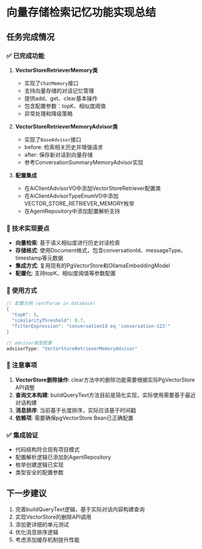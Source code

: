 # 向量存储检索记忆功能实现总结

## 任务完成情况

### ✅ 已完成功能

1. **VectorStoreRetrieverMemory类**
   - 实现了`ChatMemory`接口
   - 支持向量存储的对话记忆管理
   - 提供add、get、clear基本操作
   - 包含配置参数：topK、相似度阈值
   - 异常处理和降级策略

2. **VectorStoreRetrieverMemoryAdvisor类**
   - 实现了`BaseAdvisor`接口  
   - before: 检索相关历史并增强请求
   - after: 保存新对话到向量存储
   - 参考ConversationSummaryMemoryAdvisor实现

3. **配置集成**
   - 在AiClientAdvisorVO中添加VectorStoreRetriever配置类
   - 在AiClientAdvisorTypeEnumVO中添加VECTOR_STORE_RETRIEVER_MEMORY枚举
   - 在AgentRepository中添加配置解析支持

### 🔧 技术实现要点

- **向量检索**: 基于语义相似度进行历史对话检索
- **存储格式**: 使用Document格式，包含conversationId、messageType、timestamp等元数据
- **集成方式**: 复用现有的PgVectorStore和OllamaEmbeddingModel
- **配置化**: 支持topK、相似度阈值等参数配置

### 📝 使用方式

```java
// 配置示例 (extParam in database)
{
  "topK": 5,
  "similarityThreshold": 0.7,
  "filterExpression": "conversationId eq 'conversation-123'"
}

// advisor类型配置
advisorType: "VectorStoreRetrieverMemoryAdvisor"
```

### 🚨 注意事项

1. **VectorStore删除操作**: clear方法中的删除功能需要根据实际PgVectorStore API调整
2. **查询文本构建**: buildQueryText方法目前是简化实现，实际使用需要基于最近对话构建
3. **消息排序**: 当前基于长度排序，实际应该基于时间戳
4. **依赖项**: 需要确保pgVectorStore Bean已正确配置

### ✅ 集成验证

- 代码结构符合现有项目模式
- 配置解析逻辑已添加到AgentRepository
- 枚举创建逻辑已实现
- 类型安全的配置参数

## 下一步建议

1. 完善buildQueryText逻辑，基于实际对话内容构建查询
2. 实现VectorStore的删除API调用
3. 添加更详细的单元测试
4. 优化消息排序逻辑
5. 考虑添加缓存机制提升性能